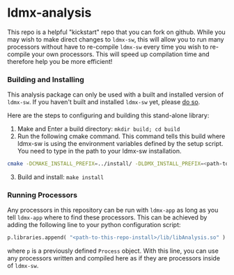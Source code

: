 # ldmx-analysis

This repo is a helpful "kickstart" repo that you can fork on github.
While you may wish to make direct changes to `ldmx-sw`, this will allow you to run many processors without have to re-compile `ldmx-sw` every time you wish to re-compile your own processors. This will speed up compilation time and therefore help you be more efficient!

### Building and Installing

This analysis package can only be used with a built and installed version of `ldmx-sw`.
If you haven't built and installed `ldmx-sw` yet, please [do so](https://github.com/LDMX-Software/ldmx-sw).

Here are the steps to configuring and building this stand-alone library:

1. Make and Enter a build directory: `mkdir build; cd build`
2. Run the following cmake command. This command tells this build where ldmx-sw is using the environment variables defined by the setup script. You need to type in the path to your ldmx-sw installation.
```bash
cmake -DCMAKE_INSTALL_PREFIX=../install/ -DLDMX_INSTALL_PREFIX=<path-to-ldmx-sw-install> ../
```
3. Build and install: `make install`

### Running Processors

Any processors in this repository can be run with `ldmx-app` as long as you tell `ldmx-app` where to find these processors.
This can be achieved by adding the following line to your python configuration script:
```python
p.libraries.append( "<path-to-this-repo-install>/lib/libAnalysis.so" )
```
where `p` is a previously defined `Process` object. With this line, you can use any processors written and compiled here as if they are processors inside of `ldmx-sw`.
